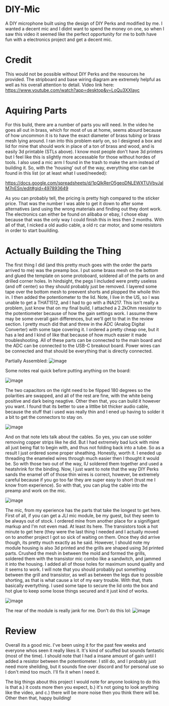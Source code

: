 # DIY-Mic
A DIY microphone built using the design of DIY Perks and modified by me. I wanted a decent mic and I didnt want to spend the money on one, so when I saw this video it seemed like the perfect opportunity for me to both have fun with a electronics project and get a decent mic.

# Credit
This would not be possible without DIY Perks and the resources he provided. The stripboard and base wiring diagram are extremely helpful as well as his overall attention to detail. Video link here: https://www.youtube.com/watch?app=desktop&v=LoQu3XXIayc

# Aquiring Parts
For this build, there are a number of parts you will need. In the video he goes all out in brass, which for most of us at home, seems absurd because of how uncommon it is to have the exact diameter of brass tubing or brass mesh lying around. I ran into this problem early on, so I designed a box and lid for mine that should work in place of a ton of brass and wood, and is easily 3d printable (STLs above). I know most people don't have 3d printers but I feel like this is slightly more accessable for those without hordes of tools. I also used a mic arm I found in the trash to make the arm instead of building it. So, with the 'housing' out of the way, everything else can be found in this list (or at least what I used/needed):

https://docs.google.com/spreadsheets/d/1pQlkRerO5geoDNLEWXTUVbyJalM7nESn/edit#gid=497893649

As you can probably tell, the pricing is pretty high compared to the sticker price. That was the number I was able to get it down to after some alternatives (and using the wrong materials and finding out they dont work. The electronics can either be found on alibaba or ebay, I chose ebay because that was the only way I could finish this in less then 2 months. With all of that, I nicked a old audio cable, a old rc car motor, and some resistors in order to start buuilding.

# Actually Building the Thing
The first thing I did (and this pretty much goes with the order the parts arrived to me) was the preamp box. I put some brass mesh on the bottom and glued the template on some protoboard, soldered all of the parts on and drilled corner holes. In hindsight, the pegs I included were pretty useless (and off center) so they should probably just be removed. I layered some tape over the bottom mesh to preevent shorts and plopped the whoile thin in. I then added the potentiometer to the lid. Note, I live in the US, so I was unable to get a THAT1512, and I had to go with a INA217. This isn't really a problem, just know that on my final build, I attached a 2.2kOhm reesistor to the potentiometer because of how the gain settings work. I assume there may be some overall gain differences, but we'll get to that in the review section. I pretty much did that and threw in the ADC (Analog Digital Converter) with some tape covering it. I ordered a pretty cheap one, but it has a led and I kind of like that because of how much easier it made troubleshooting. All of these parts can be connected to the main board and the ADC can be connected to the USB-C breakout board. Power wires can be connected and that should be everything that is directly connected.

Partially Assembled:
![image](https://user-images.githubusercontent.com/51302710/144125941-1b5779b4-96f5-4172-95f1-2830e8a866a8.png)

Some notes real quick before putting anything on the board:

![image](https://user-images.githubusercontent.com/51302710/144122027-1740cdab-1119-45a4-ba0c-7c951bffd989.png)

The two capacitors on the right need to be filpped 180 degrees so the polarities are swapped, and all of the rest are fine, with the white being positive and dark being neagtive. Other then that, you can build it however you want. I found that its better to use a littlbe bit thicker audio cable, because the stuff that i used was really thin and I ened up having to solder it a bit to get the connectors to stay on.

![image](https://user-images.githubusercontent.com/51302710/144126084-902c7d11-eaa4-47da-aea6-65b5e4a04c27.png)

And on that note lets talk about the cables. So yes, you can use solder removing copper strips like he did. But I had extremely bad luck with mine all just being flat to begin with, and thus not folding back into a tube. So as a result I just ordered some proper sheathing. Honestly, worth it. I eneded up threading the enameled wires through much easier then I thought it would be. So with those two out of the way, IU soldered them together and used a heatshrink for the binding. Now, I just want to note that the way DIY Perks sands the enamel off of those thin wires is correct, however, be extremely careful because if you go too far they are super easy to short (trust me I know from experience). So with that, you can plug the cable into the preamp and work on the mic. 

![image](https://user-images.githubusercontent.com/51302710/144126126-967dba41-2f7d-477b-aad1-75b3eb37945d.png)

The mic, from my eperience has the parts that take the longest to get here. First of all, if you can get a JLI mic module, be my guest, but they seem to be always out of stock. I ordered mine from another place for a signifigant markup and I'm not even mad. At least its here. The transistors took a hot minute to get here (they were the last thing I needed and I actually moved on to another project I got so sick of waiting on them. Once they did arrive though, its pretty much exactly as he said. However, I should note my module housing is also 3d printed and the grills are shaped using 3d printed parts. Crushed the mesh in between the mold and formed the grills, soldered them with the transistor mic combo like a sandwitch, and jammed it into the housing. I added all of those holes for maximum sound quality and it seems to work. I will note that you should probably put something between the grill and transistor, as well as between the legs due to possible shorting, as that is what cause a lot of my eary trouble. With that, thats basically evertything. I used some tape to secure the lid onto the box and hot glue to keep some loose things secured and it just kind of works. 

![image](https://user-images.githubusercontent.com/51302710/144126210-4fb60f7d-accc-4c90-8d21-7a90fc66d120.png)

The rear of the module is really jank for me. Don't do this lol:
![image](https://user-images.githubusercontent.com/51302710/144126166-db2f8a51-6c21-485e-b2ab-6348e1cbe260.png)

# Review
Overall its a good mic. I've been using it for the past few weeks and everyone whos seen it really likes it. It's kind of scuffed but sounds fantastic (most of the time). I should note that I had a insane amount of gain until I added a resistor between the potentiometer. I still do, and I probably just need more sheilding, but it sounds fine over discord and for personal use so I don't mind too much. I'll fix it when I need it. 

The big things about this project I would note for anyone looking to do this is that a.) it costs more then you expect, b.) it's not going to look anything like the video, and c.) there will be more noise then you think there will be. Other then that, happy building!
